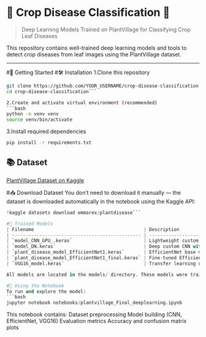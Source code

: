 # 🌿 Crop Disease Classification 🧪  
> Deep Learning Models Trained on PlantVillage for Classifying Crop Leaf Diseases  

This repository contains well-trained deep learning models and tools to detect crop diseases from leaf images using the PlantVillage dataset.

---

#🚀 Getting Started
#🛠️ Installation
1.Clone this repository
```bash
git clone https://github.com/YOUR_USERNAME/crop-disease-classification.git
cd crop-disease-classification```

2.Create and activate virtual environment (recommended)
```bash
python -m venv venv
source venv/bin/activate
```
3.Install required dependencies
```bash
pip install -r requirements.txt
```
## 📚 Dataset
[PlantVillage Dataset on Kaggle](https://www.kaggle.com/datasets/emmarex/plantdisease)

#📥 Download Dataset
You don’t need to download it manually — the dataset is downloaded automatically in the notebook using the Kaggle API:
```python
!kaggle datasets download emmarex/plantdisease```

#🧠 Trained Models
| Filename                                        | Description                               |
| ----------------------------------------------- | ----------------------------------------- |
| `model_CNN_GPU_.keras`                          | Lightweight custom CNN                    |
| `model_DN.keras`                                | Deep custom CNN with multiple conv blocks |
| `plant_disease_model_EfficientNet1.keras`       | EfficientNet base model                   |
| `plant_disease_model_EfficientNet1_final.keras` | Fine-tuned EfficientNet                   |
| `VGG16_model.keras`                             | Transfer learning using VGG16             |

All models are located in the models/ directory. These models were trained on GPU using TensorFlow/Keras.

#📓 Using the Notebook
To run and explore the model:
```bash
jupyter notebook notebooks/plantvillage_Final_deeplearning.ipynb
```
This notebook contains:
Dataset preprocessing
Model building (CNN, EfficientNet, VGG16)
Evaluation metrics
Accuracy and confusion matrix plots

